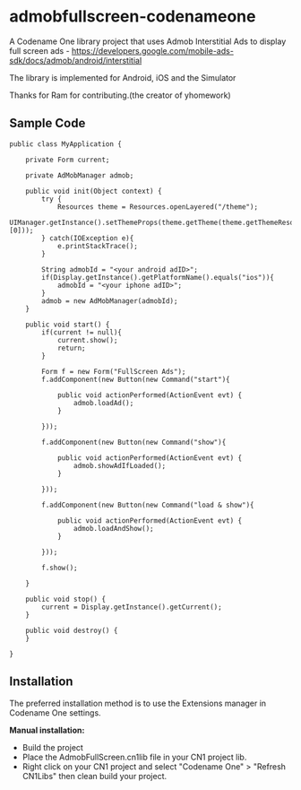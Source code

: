 # admobfullscreen-codenameone

A Codename One library project that uses Admob Interstitial Ads 
to display full screen ads - https://developers.google.com/mobile-ads-sdk/docs/admob/android/interstitial

The library is implemented for Android, iOS and the Simulator

Thanks for Ram for contributing.(the creator of yhomework)

## Sample Code

~~~~~
public class MyApplication {

    private Form current;

    private AdMobManager admob;
    
    public void init(Object context) {
        try {
            Resources theme = Resources.openLayered("/theme");
            UIManager.getInstance().setThemeProps(theme.getTheme(theme.getThemeResourceNames()[0]));
        } catch(IOException e){
            e.printStackTrace();
        }
        
        String admobId = "<your android adID>";
        if(Display.getInstance().getPlatformName().equals("ios")){
            admobId = "<your iphone adID>";
        }
        admob = new AdMobManager(admobId);
    }
    
    public void start() {
        if(current != null){
            current.show();
            return;
        }
        
        Form f = new Form("FullScreen Ads");
        f.addComponent(new Button(new Command("start"){

            public void actionPerformed(ActionEvent evt) {
                admob.loadAd();
            }
        
        }));
        
        f.addComponent(new Button(new Command("show"){

            public void actionPerformed(ActionEvent evt) {
                admob.showAdIfLoaded();
            }
        
        }));

        f.addComponent(new Button(new Command("load & show"){

            public void actionPerformed(ActionEvent evt) {
                admob.loadAndShow();
            }
        
        }));

        f.show();
        
    }

    public void stop() {
        current = Display.getInstance().getCurrent();
    }
    
    public void destroy() {
    }

}
~~~~~

## Installation

The preferred installation method is to use the Extensions manager in Codename One settings. 

**Manual installation:**

* Build the project
* Place the AdmobFullScreen.cn1lib file in your CN1 project lib. 
* Right click on your CN1 project and select "Codename One" > "Refresh CN1Libs" then clean build your project.



